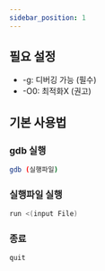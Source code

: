 ```yaml
---
sidebar_position: 1
---
```

## 필요 설정
* -g: 디버깅 가능 (필수)
* -O0: 최적화X (권고)
## 기본 사용법
### gdb 실행
```sh
gdb (실행파일)
```
### 실행파일 실행
```sh
run <(input File)
```
### 종료
```sh
quit
```